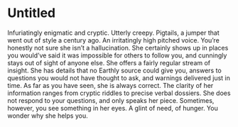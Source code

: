 # Untitled

Infuriatingly enigmatic and cryptic. Utterly creepy. Pigtails, a jumper that went out of style a century ago. An irritatingly high pitched voice. You’re honestly not sure she isn’t a hallucination. She certainly shows up in places you would’ve said it was impossible for others to follow you, and cunningly stays out of sight of anyone else. She offers a fairly regular stream of insight. She has details that no Earthly source could give you, answers to questions you would not have thought to ask, and warnings delivered just in time. As far as you have seen, she is always correct. The clarity of her information ranges from cryptic riddles to precise verbal dossiers. She does not respond to your questions, and only speaks her piece. Sometimes, however, you see something in her eyes. A glint of need, of hunger. You wonder why she helps you.
